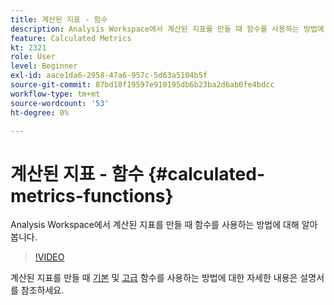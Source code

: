 ```yaml
---
title: 계산된 지표 - 함수
description: Analysis Workspace에서 계산된 지표를 만들 때 함수를 사용하는 방법에 대해 알아봅니다.
feature: Calculated Metrics
kt: 2321
role: User
level: Beginner
exl-id: aace1da6-2958-47a6-957c-5d63a5104b5f
source-git-commit: 87bd18f19597e910195db6b23ba2d6ab0fe4bdcc
workflow-type: tm+mt
source-wordcount: '53'
ht-degree: 0%

---
```


# 계산된 지표 - 함수 {#calculated-metrics-functions}

Analysis Workspace에서 계산된 지표를 만들 때 함수를 사용하는 방법에 대해 알아봅니다.

>[!VIDEO](https://video.tv.adobe.com/v/33555/?quality=12&learn=on&captions=kor)

계산된 지표를 만들 때 [기본](https://experienceleague.adobe.com/docs/analytics/components/calculated-metrics/calcmetrics-reference/cm-functions.html?lang=ko) 및 [고급](https://experienceleague.adobe.com/docs/analytics/components/calculated-metrics/calcmetrics-reference/cm-adv-functions.html?lang=ko) 함수를 사용하는 방법에 대한 자세한 내용은 설명서를 참조하세요.
